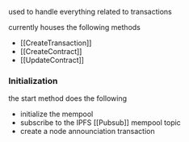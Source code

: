 used to handle everything related to transactions

currently houses the following methods
- [[CreateTransaction]]
- [[CreateContract]]
- [[UpdateContract]]

### Initialization

the start method does the following

- initialize the mempool
- subscribe to the IPFS [[Pubsub]] mempool topic
- create a node announciation transaction